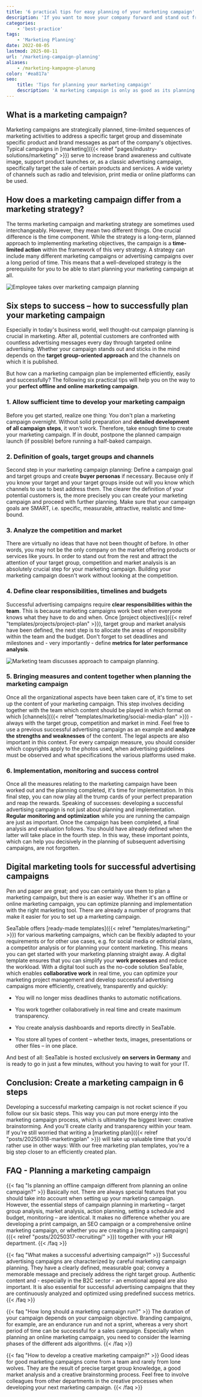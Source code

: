 ```yaml
---
title: '6 practical tips for easy planning of your marketing campaign'
description: 'If you want to move your company forward and stand out from the competition, you need one thing above all: good marketing. But a successful advertising campaign is more than just a good idea. In this article, you will find six practical tips for planning your marketing campaign.'
categories:
    - 'best-practice'
tags:
    - 'Marketing Planning'
date: 2022-08-05
lastmod: 2025-08-11
url: '/marketing-campaign-planning'
aliases:
    - /marketing-kampagne-planung
color: '#ea817a'
seo:
    title: 'Tips for planning your marketing campaign'
    description: 'A marketing campaign is only as good as its planning - here are 6 tips for perfect preparation!'
---
```


## What is a marketing campaign?

Marketing campaigns are strategically planned, time-limited sequences of marketing activities to address a specific target group and disseminate specific product and brand messages as part of the company's objectives. Typical campaigns in [marketing]({{< relref "pages/industry-solutions/marketing" >}}) serve to increase brand awareness and cultivate image, support product launches or, as a classic advertising campaign, specifically target the sale of certain products and services. A wide variety of channels such as radio and television, print media or online platforms can be used.

## How does a marketing campaign differ from a marketing strategy?  

The terms marketing campaign and marketing strategy are sometimes used interchangeably. However, they mean two different things. One crucial difference is the time component. While the strategy is a long-term, planned approach to implementing marketing objectives, the campaign is a **time-limited action** within the framework of this very strategy. A strategy can include many different marketing campaigns or advertising campaigns over a long period of time. This means that a well-developed strategy is the prerequisite for you to be able to start planning your marketing campaign at all.

![Employee takes over marketing campaign planning](Marketing-Kampagne-Planung_AdobeStock_101585925-711x474.jpg)

## Six steps to success – how to successfully plan your marketing campaign

Especially in today's business world, well thought-out campaign planning is crucial in marketing. After all, potential customers are confronted with countless advertising messages every day through targeted online advertising. Whether your campaign stands out and sticks in the mind depends on the **target group-oriented approach** and the channels on which it is published.

But how can a marketing campaign plan be implemented efficiently, easily and successfully? The following six practical tips will help you on the way to your **perfect offline and online marketing campaign**.

### 1\. Allow sufficient time to develop your marketing campaign

Before you get started, realize one thing: You don't plan a marketing campaign overnight. Without solid preparation and **detailed development of all campaign steps**, it won't work. Therefore, take enough time to create your marketing campaign. If in doubt, postpone the planned campaign launch (if possible) before running a half-baked campaign.


### 2\. Definition of goals, target groups and channels

Second step in your marketing campaign planning: Define a campaign goal and target groups and create **buyer personas** if necessary. Because only if you know your target and your target groups inside out will you know which channels to use to best address them. The clearer the definition of your potential customers is, the more precisely you can create your marketing campaign and proceed with further planning. Make sure that your campaign goals are SMART, i.e. specific, measurable, attractive, realistic and time-bound.

### 3\. Analyze the competition and market

There are virtually no ideas that have not been thought of before. In other words, you may not be the only company on the market offering products or services like yours. In order to stand out from the rest and attract the attention of your target group, competition and market analysis is an absolutely crucial step for your marketing campaign. Building your marketing campaign doesn't work without looking at the competition.

### 4\. Define clear responsibilities, timelines and budgets

Successful advertising campaigns require **clear responsibilities within the team**. This is because marketing campaigns work best when everyone knows what they have to do and when. Once [project objectives]({{< relref "templates/projects/project-plan" >}}), target group and market analysis have been defined, the next step is to allocate the areas of responsibility within the team and the budget. Don't forget to set deadlines and milestones and - very importantly - define **metrics for later performance analysis**.

![Marketing team discusses approach to campaign planning.](Marketing-Kampagne-Planung_AdobeStock_216876303-711x474.jpg)

### 5\. Bringing measures and content together when planning the marketing campaign

Once all the organizational aspects have been taken care of, it's time to set up the content of your marketing campaign. This step involves deciding together with the team which content should be played in which format on which [channels]({{< relref "templates/marketing/social-media-plan" >}}) - always with the target group, competition and market in mind. Feel free to use a previous successful advertising campaign as an example and **analyze the strengths and weaknesses** of the content. The legal aspects are also important in this context. For every campaign measure, you should consider which copyrights apply to the photos used, when advertising guidelines must be observed and what specifications the various platforms used make.

### 6\. Implementation, monitoring and success control

Once all the measures relating to the marketing campaign have been worked out and the planning completed, it's time for implementation. In this final step, you can now play all the trump cards of your perfect preparation and reap the rewards. Speaking of successes: developing a successful advertising campaign is not just about planning and implementation. **Regular monitoring and optimization** while you are running the campaign are just as important. Once the campaign has been completed, a final analysis and evaluation follows. You should have already defined when the latter will take place in the fourth step. In this way, these important points, which can help you decisively in the planning of subsequent advertising campaigns, are not forgotten.

## Digital marketing tools for successful advertising campaigns

Pen and paper are great; and you can certainly use them to plan a marketing campaign, but there is an easier way. Whether it's an offline or online marketing campaign, you can optimize planning and implementation with the right marketing tool. There are already a number of programs that make it easier for you to set up a marketing campaign.

SeaTable offers [ready-made templates]({{< relref "templates/marketing/" >}}) for various marketing campaigns, which can be flexibly adapted to your requirements or for other use cases, e.g. for social media or editorial plans, a competitor analysis or for planning your content marketing. This means you can get started with your marketing planning straight away. A digital template ensures that you can simplify your **work processes** and reduce the workload. With a digital tool such as the no-code solution SeaTable, which enables **collaborative work** in real time, you can optimize your marketing project management and develop successful advertising campaigns more efficiently, creatively, transparently and quickly:

- You will no longer miss deadlines thanks to automatic notifications.

- You work together collaboratively in real time and create maximum transparency.

- You create analysis dashboards and reports directly in SeaTable.
  
- You store all types of content – whether texts, images, presentations or other files – in one place.

And best of all: SeaTable is hosted exclusively **on servers in Germany** and is ready to go in just a few minutes, without you having to wait for your IT.

## Conclusion: Create a marketing campaign in 6 steps

Developing a successful marketing campaign is not rocket science if you follow our six basic steps. This way you can put more energy into the marketing campaign process, which is ultimately the biggest lever: creative brainstorming. And you'll create clarity and transparency within your team. If you're still worried that writing a [marketing plan]({{< relref "posts/20250318-marketingplan" >}}) will take up valuable time that you'd rather use in other ways: With our free marketing plan templates, you're a big step closer to an efficiently created plan.

## FAQ - Planning a marketing campaign

{{< faq "Is planning an offline campaign different from planning an online campaign?" >}}
Basically not. There are always special features that you should take into account when setting up your marketing campaign. However, the essential steps of campaign planning in marketing – target group analysis, market analysis, action planning, setting a schedule and budget, monitoring – are identical. It makes no difference whether you are developing a print campaign, an SEO campaign or a comprehensive online marketing campaign, or whether you are creating a [recruiting campaign]({{< relref "posts/20250317-recruiting/" >}}) together with your HR department.
{{< /faq >}}

{{< faq "What makes a successful advertising campaign?" >}}
Successful advertising campaigns are characterized by careful marketing campaign planning. They have a clearly defined, measurable goal; convey a memorable message and precisely address the right target group. Authentic content and - especially in the B2C sector - an emotional appeal are also important. It is also essential for successful advertising campaigns that they are continuously analyzed and optimized using predefined success metrics.
{{< /faq >}}

{{< faq "How long should a marketing campaign run?" >}}
The duration of your campaign depends on your campaign objective. Branding campaigns, for example, are an endurance run and not a sprint, whereas a very short period of time can be successful for a sales campaign. Especially when planning an online marketing campaign, you need to consider the learning phases of the different ads algorithms.
{{< /faq >}}

{{< faq "How to develop a creative marketing campaign?" >}}
Good ideas for good marketing campaigns come from a team and rarely from lone wolves. They are the result of precise target group knowledge, a good market analysis and a creative brainstorming process. Feel free to involve colleagues from other departments in the creative processes when developing your next marketing campaign.
{{< /faq >}}